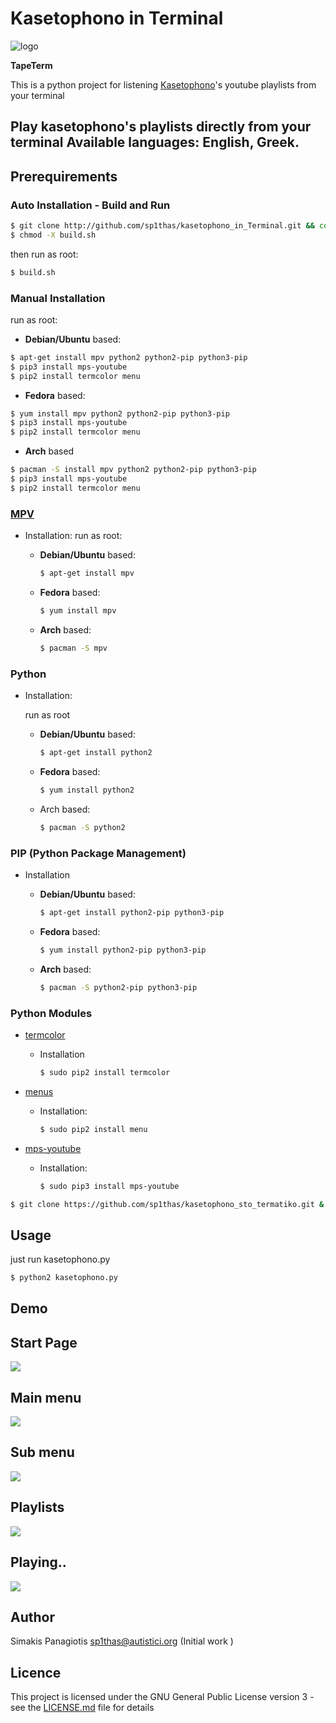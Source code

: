 # Kasetophono in Terminal
![logo](assets/logo.png)

**TapeTerm**

This is a python project for listening [Kasetophono](http://www.kasetophono.com)'s youtube playlists from your terminal

Play kasetophono's playlists directly from your terminal
Available languages: English, Greek.
---

## Prerequirements

### Auto Installation - Build and Run

```bash
$ git clone http://github.com/sp1thas/kasetophono_in_Terminal.git && cd kasetophono_in_Terminal
$ chmod -X build.sh
```



then run as root:

```bash
$ build.sh
```
### Manual Installation

run as root:

* **Debian/Ubuntu** based:

```bash
$ apt-get install mpv python2 python2-pip python3-pip
$ pip3 install mps-youtube
$ pip2 install termcolor menu
```

* **Fedora** based:

```bash
$ yum install mpv python2 python2-pip python3-pip
$ pip3 install mps-youtube
$ pip2 install termcolor menu
```

* **Arch** based

```bash
$ pacman -S install mpv python2 python2-pip python3-pip
$ pip3 install mps-youtube
$ pip2 install termcolor menu
```

### [MPV](https://mpv.io/)

* Installation:
  run as root:
  * **Debian\/Ubuntu** based:

    ```bash
    $ apt-get install mpv
    ```
  * **Fedora** based:
    ```bash
    $ yum install mpv
    ```
  * **Arch** based:
    ```bash
    $ pacman -S mpv
    ```


### Python

* Installation:

  run as root
  * **Debian/Ubuntu** based:
    ```bash
    $ apt-get install python2
    ```
  * **Fedora** based:
    ```bash
    $ yum install python2
    ```
  * Arch based:
    ```bash
    $ pacman -S python2
    ```


### PIP \(Python Package Management\)

* Installation

  * **Debian/Ubuntu** based:
    ```bash
    $ apt-get install python2-pip python3-pip
    ```
  * **Fedora** based:
    ```bash
    $ yum install python2-pip python3-pip
    ```
  * **Arch** based:
    ```bash
    $ pacman -S python2-pip python3-pip
    ```


### Python Modules

* [termcolor](https://pypi.python.org/pypi/termcolor)

  * Installation
    ```bash
    $ sudo pip2 install termcolor
    ```


* [menus](https://pypi.python.org/pypi/Menus)

  * Installation:
    ```bash
    $ sudo pip2 install menu
    ```


* [mps-youtube](https://github.com/mps-youtube/)

  * Installation:
    ```bash
    $ sudo pip3 install mps-youtube
    ```


```bash
$ git clone https://github.com/sp1thas/kasetophono_sto_termatiko.git & cd kasetophono_sto_termatiko
```

## Usage

just run kasetophono.py

```bash
$ python2 kasetophono.py
```

## Demo
<html><script type="text/javascript" src="https://asciinema.org/a/102102.js" id="asciicast-102102" async></script></html>

## Start Page

![](https://raw.githubusercontent.com/sp1thas/TapeTerm/master/assets/1.png)

## Main menu

![](https://raw.githubusercontent.com/sp1thas/TapeTerm/master/assets/2.png)

## Sub menu

![](https://raw.githubusercontent.com/sp1thas/TapeTerm/master/assets/3.png)

## Playlists

![](https://raw.githubusercontent.com/sp1thas/TapeTerm/master/assets/4.png)

## Playing..
![](https://raw.githubusercontent.com/sp1thas/TapeTerm/master/assets/5.png)

## Author
Simakis Panagiotis [sp1thas@autistici.org](mailto://sp1thas@autistici.org) (Initial work )

## Licence
This project is licensed under the GNU General Public License version 3 - see the [LICENSE.md](LICENSE.md) file for details
